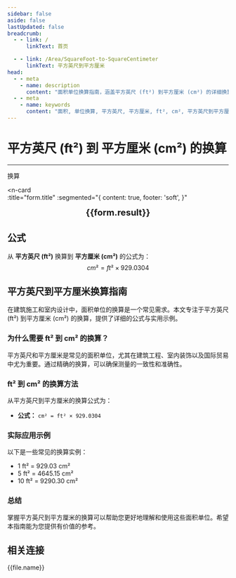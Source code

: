 ```yaml
---
sidebar: false
aside: false
lastUpdated: false
breadcrumb:
  - - link: /
      linkText: 首页

  - - link: /Area/SquareFoot-to-SquareCentimeter
      linkText: 平方英尺到平方厘米
head:
  - - meta
    - name: description
      content: "面积单位换算指南，涵盖平方英尺 (ft²) 到平方厘米 (cm²) 的详细换算公式与说明。"
  - - meta
    - name: keywords
      content: "面积, 单位换算, 平方英尺, 平方厘米, ft², cm², 平方英尺到平方厘米, 面积换算指南, 平方英尺到平方厘米换算, ft²到cm²换算, 平方英尺转平方厘米, 英尺平方到平方厘米, 平方英尺平方厘米换算器, ft²转cm², 平方英尺换算平方厘米, 英尺平方转平方厘米, 平方英尺到平方厘米转换, ft²平方厘米换算, 平方英尺平方厘米计算, 英尺平方平方厘米换算, 平方英尺转换平方厘米, ft²到平方厘米, 平方英尺平方厘米转换器, 英尺平方到平方厘米换算, 平方英尺平方厘米换算公式, ft²转换平方厘米, 平方英尺到平方厘米计算, 英尺平方转换平方厘米, 平方英尺平方厘米换算表, ft²平方厘米转换, 平方英尺转平方厘米计算, 英尺平方平方厘米转换, 平方英尺到平方厘米换算工具, ft²到平方厘米换算, 平方英尺平方厘米单位换算, 面积换算"
---
```

# 平方英尺 (ft²) 到 平方厘米 (cm²) 的换算
---
<script setup>
import { onMounted, reactive, inject, ref } from 'vue'
import { NButton, NForm, NFormItem, NInput, NInputNumber, NSelect, NCard, useMessage,NGrid ,NGi } from 'naive-ui'
import { defineClientComponent } from 'vitepress'
import { Area } from '../files';
const seoKey = [
  '平方英尺到平方厘米换算',
  'ft²到cm²换算',
  '平方英尺转平方厘米',
  '英尺平方到平方厘米',
  '平方英尺平方厘米换算器',
  'ft²转cm²',
  '平方英尺换算平方厘米',
  '英尺平方转平方厘米',
  '平方英尺到平方厘米转换',
  'ft²平方厘米换算',
  '平方英尺平方厘米计算',
  '英尺平方平方厘米换算',
  '平方英尺转换平方厘米',
  'ft²到平方厘米',
  '平方英尺平方厘米转换器',
  '英尺平方到平方厘米换算',
  '平方英尺平方厘米换算公式',
  'ft²转换平方厘米',
  '平方英尺到平方厘米计算',
  '英尺平方转换平方厘米',
  '平方英尺平方厘米换算表',
  'ft²平方厘米转换',
  '平方英尺转平方厘米计算',
  '英尺平方平方厘米转换',
  '平方英尺到平方厘米换算工具',
  'ft²到平方厘米换算',
  '平方英尺平方厘米单位换算',
  '面积换算'
]
const convert = inject('convert')

const form = reactive({
  number: null,
  result: '',
  title: '平方英尺 (ft²) 到 平方厘米 (cm²) 的换算',
})

const convertHandler = () => {
  if (form.number !== null && !isNaN(form.number)) {
    const convertedValue = parseFloat(form.number) * 929.0304
    form.result = `${form.number}ft² = ${convertedValue.toFixed(2)}cm²`
  } else {
    form.result = '请输入有效的数值。'
  }
}
</script>

<n-form size="large" :model="form">
  <n-form-item label="平方英尺 (ft²)">
    <n-input-number v-model:value="form.number" placeholder="输入平方英尺" style="width: 100%" />
  </n-form-item>
  <n-form-item>
    <n-button type="info" @click="convertHandler" block>换算</n-button>
  </n-form-item>
</n-form>

<n-card  
  :title="form.title"
  :segmented="{
    content: true,
    footer: 'soft',
  }"
>
  <div  style="text-align:center;font-size:20px;">
    <strong>{{form.result}}</strong>
  </div>
    <template #footer>
    <div>
      <span v-for="item of seoKey">{{item}}，</span>
    </div>
  </template>
</n-card>

## 公式

从 **平方英尺 (ft²)** 换算到 **平方厘米 (cm²)** 的公式为：
$$ cm² = ft² \times 929.0304 $$

## 平方英尺到平方厘米换算指南

在建筑施工和室内设计中，面积单位的换算是一个常见需求。本文专注于平方英尺 (ft²) 到平方厘米 (cm²) 的换算，提供了详细的公式与实用示例。

### 为什么需要 ft² 到 cm² 的换算？

平方英尺和平方厘米是常见的面积单位，尤其在建筑工程、室内装饰以及国际贸易中尤为重要。通过精确的换算，可以确保测量的一致性和准确性。

### ft² 到 cm² 的换算方法

从平方英尺到平方厘米的换算公式为：

- **公式：** `cm² = ft² × 929.0304`

### 实际应用示例

以下是一些常见的换算实例：

- 1 ft² = 929.03 cm²
- 5 ft² = 4645.15 cm²
- 10 ft² = 9290.30 cm²

### 总结

掌握平方英尺到平方厘米的换算可以帮助您更好地理解和使用这些面积单位。希望本指南能为您提供有价值的参考。

## 相关连接
<n-grid x-gap="12" :cols="2">
  <n-gi v-for="(file, index) in Area" :key="index">
    <n-button
      text
      tag="a"
      :href="file.path"
      type="info"
    >
      {{file.name}}
    </n-button>
  </n-gi>
</n-grid>